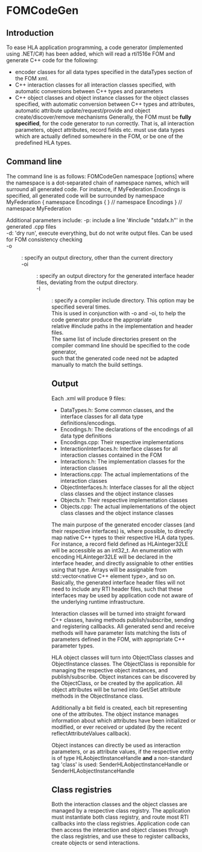 # FOMCodeGen
## Introduction
To ease HLA application programming, a code generator (implemented using .NET/C#) has been added,
which will read a rti1516e FOM and generate C++ code for the following:
* encoder classes for all data types specified in the dataTypes section of the FOM xml.
* C++ interaction classes for all interaction classes specified, with automatic conversions between C++ types and parameters
* C++ object classes and object instance classes for the object classes specified, with automatic conversion between C++ types and attributes,
  automatic attribute update/request/provide and object create/discover/remove mechanisms
Generally, the FOM must be **fully specified**, for the code generator to run correctly. That is, all interaction parameters, object attributes, record fields etc. must use data types which are actually defined somewhere in the FOM, or be one of the predefined HLA types.

## Command line
The command line is as follows:
FOMCodeGen <XML-File> namespace [options]
where the namespace is a dot-separated chain of namespace names, which will surround all generated code. For instance,
if MyFederation.Encodings is specified, all generated code will be surrounded by 
namespace MyFederation {
namespace Encodings { 
} // namespace Encodings
} // namespace MyFederation

Additional parameters include:
-p: include a line '#include "stdafx.h"' in the generated .cpp files  
-d: 'dry run', execute everything, but do not write output files. Can be used for FOM consistency checking  
-o <dir>: specify an output directory, other than the current directory  
-oi <dir>: specify an output directory for the generated interface header files, deviating from the output directory.  
-I <dir>: specify a compiler include directory. This option may be specified several times.  
          This is used in conjunction with -o and -oi, to help the code generator produce the appropriate   
		  relative #include paths in the implementation and header files.  
		  The same list of include directories present on the compiler command line should be specified to the code generator,  
		  such that the generated code need not be adapted manually to match the build settings.  
		  
## Output
Each <FOM>.xml will produce 9 files:
* <FOM>DataTypes.h: Some common classes, and the interface classes for all data type definitions/encodings.
* <FOM>Encodings.h: The declarations of the encodings of all data type definitions
* <FOM>Encodings.cpp: Their respective implementations
* <FOM>InteractionInterfaces.h: Interface classes for all interaction classes contained in the FOM
* <FOM>Interactions.h: The implementation classes for the interaction classes
* <FOM>Interactions.cpp: The actual implementations of the interaction classes
* <FOM>ObjectInterfaces.h: Interface classes for all the object class classes and the object instance classes
* <FOM>Objects.h: Their respective implementation classes
* <FOM>Objects.cpp: The actual implementations of the object class classes and the object instance classes

The main purpose of the generated encoder classes (and their respective interfaces) is, where possible,
to directly map native C++ types to their respective HLA data types. For instance, a record field defined as HLAinteger32LE will 
be accessible as an int32_t. An enumeration with encoding HLAinteger32LE will be declared in the interface header,
and directly assignable to other entities using that type.
Arrays will be assignable from std::vector<native C++ element type>, and so on.
Basically, the generated interface header files will not need to include any RTI header files,
such that these interfaces may be used by application code not aware of the underlying runtime infrastructure.

Interaction classes will be turned into straight forward C++ classes, having methods publish/subscribe, sending and registering callbacks.
All generated send and receive methods will have parameter lists matching the lists of parameters defined in the FOM, with
appropriate C++ parameter types.

HLA object classes will turn into ObjectClass classes and ObjectInstance classes.
The ObjectClass is reponsible for managing the respective object instances, and publish/subscribe.
Object instances can be discovered by the ObjectClass, or be created by the application.
All object attributes will be turned into Get/Set attribute methods in the ObjectInstance class.

Additionally a bit field is created, each bit representing one of the attributes. The object instance
manages information about which attributes have been initialized or modified, 
or ever received or updated (by the recent reflectAttributeValues callback).

Object instances can directly be used as interaction parameters, or as attribute values,
if the respective entity is of type HLAobjectInstanceHandle **and** a non-standard tag 'class' is used:
<attribute><name>Sender</name><dataType class="FlexRayController">HLAobjectInstanceHandle</dataType></attribute>
or
<parameter><name>Sender</name><dataType class="BusController">HLAobjectInstanceHandle</dataType></parameter>

## Class registries
Both the interaction classes and the object classes are managed by a respective class registry.
The application must instantiate both class registry, and route most RTI callbacks into the class registries.
Application code can then access the interaction and object classes through the class registries, 
and use these to register callbacks, create objects or send interactions.
